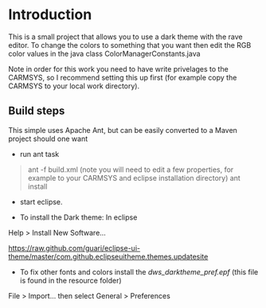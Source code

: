 # Introduction

This is a small project that allows you to use a dark theme with the rave editor. 
To change the colors to something that you want then edit the RGB color values in the java class 
ColorManagerConstants.java

Note in order for this work you need to have write privelages to the CARMSYS, so I recommend setting
this up first (for example copy the CARMSYS to your local work directory).

## Build steps
This simple uses Apache Ant, but can be easily converted to a Maven project should one want

* run ant task
> ant -f build.xml
(note you will need to edit a few properties, for example to your CARMSYS and eclipse installation directory)
> ant install

* start eclipse.

* To install the Dark theme:
In eclipse

Help > Install New Software...

https://raw.github.com/guari/eclipse-ui-theme/master/com.github.eclipseuitheme.themes.updatesite

* To fix other fonts and colors install the *dws_darktheme_pref.epf*
(this file is found in the resource folder)

File > Import... then select General > Preferences


